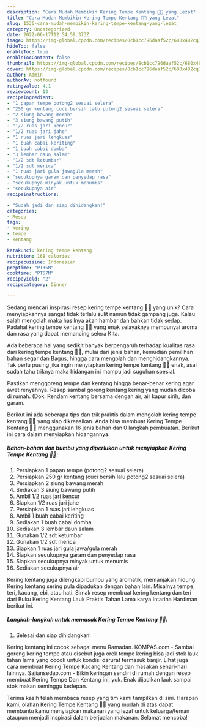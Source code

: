 ```yaml
---
description: "Cara Mudah Membikin Kering Tempe Kentang 🌼💞 yang Lezat"
title: "Cara Mudah Membikin Kering Tempe Kentang 🌼💞 yang Lezat"
slug: 1536-cara-mudah-membikin-kering-tempe-kentang-yang-lezat
category: Uncategorized
date: 2022-06-17T12:54:59.373Z
image: https://img-global.cpcdn.com/recipes/8cb1cc796daaf52c/680x482cq70/kering-tempe-kentang-foto-resep-utama.jpg
hideToc: false
enableToc: true
enableTocContent: false
thumbnail: https://img-global.cpcdn.com/recipes/8cb1cc796daaf52c/680x482cq70/kering-tempe-kentang-foto-resep-utama.jpg
cover: https://img-global.cpcdn.com/recipes/8cb1cc796daaf52c/680x482cq70/kering-tempe-kentang-foto-resep-utama.jpg
author: Admin
authorAv: notfound
ratingvalue: 4.1
reviewcount: 13
recipeingredient:
- "1 papan tempe potong2 sesuai selera"
- "250 gr kentang cuci bersih lalu potong2 sesuai selera"
- "2 siung bawang merah"
- "3 siung bawang putih"
- "1/2 ruas jari kencur"
- "1/2 ruas jari jahe"
- "1 ruas jari lengkuas"
- "1 buah cabai keriting"
- "1 buah cabai domba"
- "3 lembar daun salam"
- "1/2 sdt ketumbar"
- "1/2 sdt merica"
- "1 ruas jari gula jawagula merah"
- "secukupnya garam dan penyedap rasa"
- "secukupnya minyak untuk menumis"
- "secukupnya air"
recipeinstructions:

- "Sudah jadi dan siap dihidangkan!"
categories:
- Resep
tags:
- kering
- tempe
- kentang

katakunci: kering tempe kentang 
nutrition: 168 calories
recipecuisine: Indonesian
preptime: "PT35M"
cooktime: "PT57M"
recipeyield: "2"
recipecategory: Dinner

---
```





Sedang mencari inspirasi resep kering tempe kentang 🌼💞 yang unik? Cara menyiapkannya sangat tidak terlalu sulit namun tidak gampang juga. Kalau salah mengolah maka hasilnya akan hambar dan bahkan tidak sedap. Padahal kering tempe kentang 🌼💞 yang enak selayaknya mempunyai aroma dan rasa yang dapat memancing selera Kita.





Ada beberapa hal yang sedikit banyak berpengaruh terhadap kualitas rasa dari kering tempe kentang 🌼💞, mulai dari jenis bahan, kemudian pemilihan bahan segar dan Bagus, hingga cara mengolah dan menghidangkannya. Tak perlu pusing jika ingin menyiapkan kering tempe kentang 🌼💞 enak,      asal sudah tahu triknya maka hidangan ini mampu jadi suguhan spesial.














Pastikan menggoreng tempe dan kentang hingga benar-benar kering agar awet renyahnya. Resep sambal goreng kentang kering yang mudah dicoba di rumah. (Dok. Rendam kentang bersama dengan air, air kapur sirih, dan garam.






Berikut ini ada beberapa tips dan trik praktis dalam mengolah kering tempe kentang 🌼💞 yang siap dikreasikan. Anda bisa membuat Kering Tempe Kentang 🌼💞 menggunakan 16 jenis bahan dan 0 langkah pembuatan. Berikut ini cara dalam menyiapkan hidangannya.

<!--inarticleads1-->

##### Bahan-bahan dan bumbu yang diperlukan untuk menyiapkan Kering Tempe Kentang 🌼💞:

1. Persiapkan 1 papan tempe (potong2 sesuai selera)
1. Persiapkan 250 gr kentang (cuci bersih lalu potong2 sesuai selera)
1. Persiapkan 2 siung bawang merah
1. Sediakan 3 siung bawang putih
1. Ambil 1/2 ruas jari kencur
1. Siapkan 1/2 ruas jari jahe
1. Persiapkan 1 ruas jari lengkuas
1. Ambil 1 buah cabai keriting
1. Sediakan 1 buah cabai domba
1. Sediakan 3 lembar daun salam
1. Gunakan 1/2 sdt ketumbar
1. Gunakan 1/2 sdt merica
1. Siapkan 1 ruas jari gula jawa/gula merah
1. Siapkan secukupnya garam dan penyedap rasa
1. Siapkan secukupnya minyak untuk menumis
1. Sediakan secukupnya air


Kering kentang juga dilengkapi bumbu yang aromatik, memanjakan hidung. Kering kentang sering pula dipadukan dengan bahan lain. Misalnya tempe, teri, kacang, ebi, atau hati. Simak resep membuat kering kentang dan teri dari Buku Kering Kentang Lauk Praktis Tahan Lama karya Intarina Hardiman berikut ini. 

<!--inarticleads2-->

##### Langkah-langkah untuk memasak Kering Tempe Kentang 🌼💞:


1. Selesai dan siap dihidangkan!

Kering kentang ini cocok sebagai menu Ramadan. KOMPAS.com - Sambal goreng kering tempe atau disebut juga orek tempe kering bisa jadi stok lauk tahan lama yang cocok untuk kondisi darurat termasuk banjir. Lihat juga cara membuat Kering Tempe Kacang Kentang dan masakan sehari-hari lainnya. Sajiansedap.com - Bikin keringan sendiri di rumah dengan resep membuat Kering Tempe Dan Kentang ini, yuk. Enak dijadikan lauk sampai stok makan seminggu kedepan. 

Terima kasih telah membaca resep yang tim kami tampilkan di sini. Harapan kami, olahan Kering Tempe Kentang 🌼💞 yang mudah di atas dapat membantu kamu menyiapkan makanan yang lezat untuk keluarga/teman ataupun menjadi inspirasi dalam berjualan makanan. Selamat mencoba!
